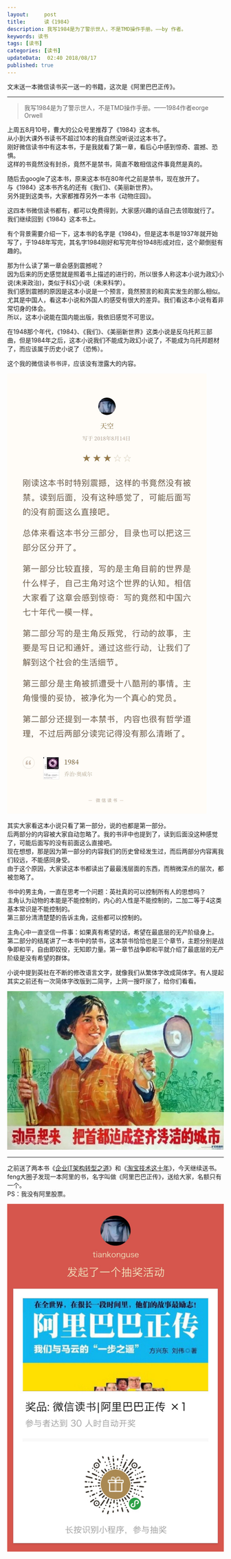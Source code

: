 ```yaml
---   
layout:     post  
title:      读《1984》
description: 我写1984是为了警示世人，不是TMD操作手册。——by 作者。      
keywords: 读书 
tags: [读书]  
categories: [读书]  
updateData:  02:40 2018/08/17   
published: true   
---  
```



文末送一本微信读书买一送一的书籍，这次是《阿里巴巴正传》。  

----


> 我写1984是为了警示世人，不是TMD操作手册。——1984作者eorge Orwell  


上周五8月10号，曹大的公众号里推荐了《1984》这本书。  
从小到大课外书读书不超过10本的我自然没听说过这本书了。  
刚好微信读书中有这本书，于是我就看了第一章，看后心中感到惊奇、震撼、恐惧。  
这样的书竟然没有封杀，竟然不是禁书，简直不敢相信这件事竟然是真的。    


随后去google了这本书，原来这本书在80年代之前是禁书，现在放开了。  
与《1984》这本书齐名的还有《我们》、《美丽新世界》。    
另外提到这类书，大家都推荐另外一本书《动物庄园》。  


这四本书微信读书都有，都可以免费得到，大家感兴趣的话自己去领取就行了。   
我们继续回到《1984》这本书上。   


有个背景需要介绍一下，这本书的名字是《1984》，但是这本书是1937年就开始写了，于1948年写完，其名字1984刚好和写完年份1948形成对应，这个颠倒挺有趣的。  


那为什么读了第一章会感到震撼呢？    
因为后来的历史感觉就是照着书上描述的进行的，所以很多人称这本小说为政幻小说(未来政治)，类似于科幻小说（未来科学）。  
我们感到震撼的原因是这本小说是一个预言，竟然预言的和真实发生的那么相似。  
尤其是中国人，看这本小说和外国人的感受有很大的差异。我们看这本小说有着非常切身的体会。  
所以，这本小说能在国内能出版，我依旧感觉不可思议。  


在1948那个年代，《1984》、《我们》、《美丽新世界》这类小说是反乌托邦三部曲，但是1984年之后，这本小说我们不能成为政幻小说了，不能成为乌托邦题材了，而应该属于历史小说了（恐怖）。    


这个我的微信读书书评，应该没有泄露大的内容。  


![](/images/2018/08/20180817012559.jpg) 


其实大家看这本小说只看了第一部分，说的也都是第一部分。  
后两部分的内容被大家自动忽略了。我的书评中也提到了，读到后面没这种感觉了，可能后面写的没有前面这么直接吧。  
现在想想，那是因为第一部分的内容我们的历史曾经发生过，而后两部分内容离我们较远，不能感同身受。  
由于这个原因，大家读这本书都读出了最最浅层面的东西，而稍微深点的层次，都被忽略了。  


书中的男主角，一直在思考一个问题：英社真的可以控制所有人的思想吗？  
主角认为动物的本能是不能控制的，内心的人性是不能控制的，二加二等于4这类基本常识是不能控制的。  
第三部分清清楚楚的告诉主角，这些都可以控制的。  


主角心中一直坚信一件事：如果真有希望的话，希望在最底层的无产阶级身上。  
第二部分的结尾讲了一本书中的禁书，这本禁书恰恰也是三个章节，主题分别是战争即和平，自由即奴役，无知即力量。第一章节战争即和平就介绍了最底层的无产阶级是没有希望的群体。  


小说中提到英社在不断的修改语言文字，就像我们从繁体字改成简体字。有人提起其实之前还有一次简体字改版到二简字，上网一搜吓尿了，给你们看看。  


![](/images/2018/08/1502331746971222.jpeg) 


--------------------------------------------------------------------------------

之前送了两本书《[企业IT架构转型之道](https://mp.weixin.qq.com/s/-NywdtXZjoQscyPf2J_UEw)》和《[淘宝技术这十年](https://mp.weixin.qq.com/s/dFzDtZS0JN6hhpc1DF-e_g)》，今天继续送书。  
feng大圈子发现一本阿里的书，名字叫做《阿里巴巴正传》，送给大家，名额只有一个。  
PS：我没有阿里股票。  


![](/images/2018/08/20180817021403.jpg) 


